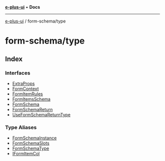 [**e-plus-ui**](../../README.md) • **Docs**

***

[e-plus-ui](../../modules.md) / form-schema/type

# form-schema/type

## Index

### Interfaces

- [ExtraProps](interfaces/ExtraProps.md)
- [FormContext](interfaces/FormContext.md)
- [FormItemRules](interfaces/FormItemRules.md)
- [FormItemsSchema](interfaces/FormItemsSchema.md)
- [FormSchema](interfaces/FormSchema.md)
- [FormSchemaReturn](interfaces/FormSchemaReturn.md)
- [UseFormSchemaReturnType](interfaces/UseFormSchemaReturnType.md)

### Type Aliases

- [FormSchemaInstance](type-aliases/FormSchemaInstance.md)
- [FormSchemaSlots](type-aliases/FormSchemaSlots.md)
- [FormSchemaType](type-aliases/FormSchemaType.md)
- [IFormItemCol](type-aliases/IFormItemCol.md)
